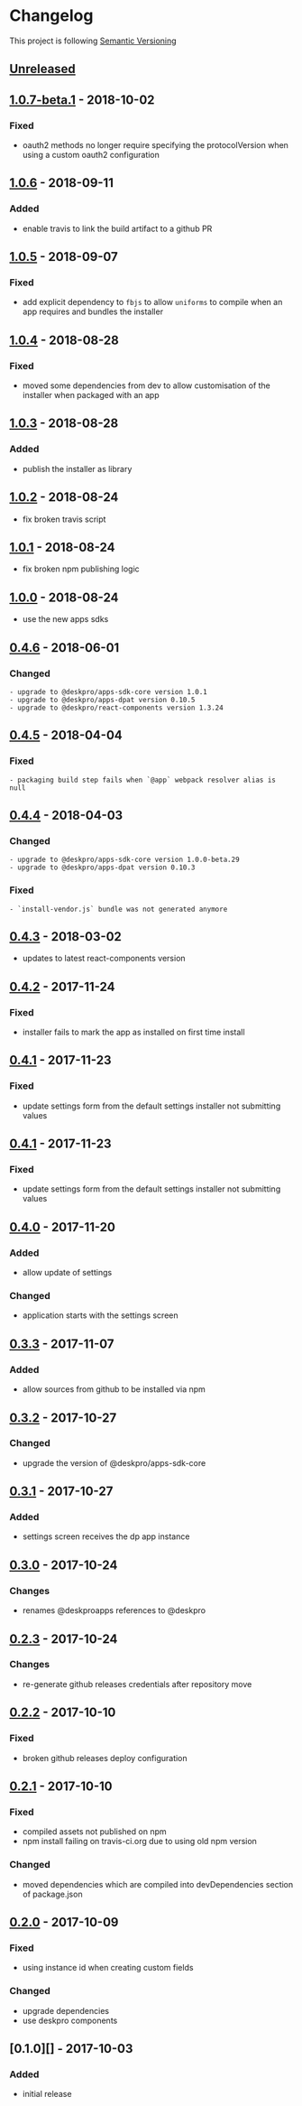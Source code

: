 # Changelog

This project is following [Semantic Versioning](http://semver.org)

## [Unreleased][]

## [1.0.7-beta.1][] - 2018-10-02

### Fixed

 - oauth2 methods no longer require specifying the protocolVersion when using a custom oauth2 configuration

## [1.0.6][] - 2018-09-11

### Added

  - enable travis to link the build artifact to a github PR

## [1.0.5][] - 2018-09-07

### Fixed

 - add explicit dependency to `fbjs` to allow `uniforms` to compile when an app requires and bundles the installer  

## [1.0.4][] - 2018-08-28

### Fixed

 - moved some dependencies from dev to allow customisation of the installer when packaged with an app 

## [1.0.3][] - 2018-08-28

### Added

 - publish the installer as library 

## [1.0.2][] - 2018-08-24

 - fix broken travis script

## [1.0.1][] - 2018-08-24

 - fix broken npm publishing logic

## [1.0.0][] - 2018-08-24

 - use the new apps sdks

## [0.4.6][] - 2018-06-01

### Changed

    - upgrade to @deskpro/apps-sdk-core version 1.0.1
    - upgrade to @deskpro/apps-dpat version 0.10.5
    - upgrade to @deskpro/react-components version 1.3.24

## [0.4.5][] - 2018-04-04

### Fixed

    - packaging build step fails when `@app` webpack resolver alias is null

## [0.4.4][] - 2018-04-03

### Changed

    - upgrade to @deskpro/apps-sdk-core version 1.0.0-beta.29
    - upgrade to @deskpro/apps-dpat version 0.10.3

### Fixed

    - `install-vendor.js` bundle was not generated anymore

## [0.4.3][] - 2018-03-02

 - updates to latest react-components version

## [0.4.2][] - 2017-11-24

### Fixed

 - installer fails to mark the app as installed on first time install

## [0.4.1][] - 2017-11-23

### Fixed

 - update settings form from the default settings installer not submitting values 

## [0.4.1][] - 2017-11-23

### Fixed

 - update settings form from the default settings installer not submitting values 

## [0.4.0][] - 2017-11-20

### Added

 - allow update of settings

### Changed

 - application starts with the settings screen

## [0.3.3][] - 2017-11-07

### Added

 - allow sources from github to be installed via npm 

## [0.3.2][] - 2017-10-27

### Changed

 - upgrade the version of @deskpro/apps-sdk-core

## [0.3.1][] - 2017-10-27

### Added

 - settings screen receives the dp app instance

## [0.3.0][] - 2017-10-24

### Changes

 - renames @deskproapps references to @deskpro

## [0.2.3][] - 2017-10-24

### Changes

 - re-generate github releases credentials after repository move 

## [0.2.2][] - 2017-10-10

### Fixed

 - broken github releases deploy configuration

## [0.2.1][] - 2017-10-10

### Fixed

 - compiled assets not published on npm
 - npm install failing on travis-ci.org due to using old npm version
 
### Changed

 - moved dependencies which are compiled into devDependencies section of package.json

## [0.2.0][] - 2017-10-09

### Fixed

 - using instance id when creating custom fields

### Changed

 - upgrade dependencies
 - use deskpro components 

## [0.1.0][] - 2017-10-03

### Added

 - initial release



[Unreleased]: https://github.com/DeskproApps/app-installer/compare/v1.0.7-beta.1...HEAD
[1.0.7-beta.1]: https://github.com/DeskproApps/app-installer/compare/v1.0.6...v1.0.7-beta.1
[1.0.6]: https://github.com/DeskproApps/app-installer/compare/v1.0.5...v1.0.6
[1.0.5]: https://github.com/DeskproApps/app-installer/compare/v1.0.4...v1.0.5
[1.0.4]: https://github.com/DeskproApps/app-installer/compare/v1.0.3...v1.0.4
[1.0.3]: https://github.com/DeskproApps/app-installer/compare/v1.0.2...v1.0.3
[1.0.2]: https://github.com/DeskproApps/app-installer/compare/v1.0.1...v1.0.2
[1.0.1]: https://github.com/DeskproApps/app-installer/compare/v1.0.0...v1.0.1
[1.0.0]: https://github.com/DeskproApps/app-installer/compare/v0.4.6...v1.0.0
[0.4.6]: https://github.com/DeskproApps/app-installer/compare/v0.4.5...v0.4.6
[0.4.5]: https://github.com/DeskproApps/app-installer/compare/v0.4.4...v0.4.5
[0.4.4]: https://github.com/DeskproApps/app-installer/compare/v0.4.3...v0.4.4
[0.4.3]: https://github.com/DeskproApps/app-installer/compare/v0.4.2...v0.4.3
[0.4.2]: https://github.com/DeskproApps/app-installer/compare/v0.4.1...v0.4.2
[0.4.1]: https://github.com/DeskproApps/app-installer/compare/v0.4.0...v0.4.1
[0.4.0]: https://github.com/DeskproApps/app-installer/compare/v0.3.3...v0.4.0
[0.3.3]: https://github.com/DeskproApps/app-installer/compare/v0.3.2...v0.3.3
[0.3.2]: https://github.com/DeskproApps/app-installer/compare/v0.3.1...v0.3.2
[0.3.1]: https://github.com/DeskproApps/app-installer/compare/v0.3.0...v0.3.1
[0.3.0]: https://github.com/DeskproApps/app-installer/compare/v0.2.3...v0.3.0
[0.2.3]: https://github.com/DeskproApps/app-installer/compare/v0.2.2...v0.2.3
[0.2.2]: https://github.com/DeskproApps/app-installer/compare/v0.2.1...v0.2.2
[0.2.1]: https://github.com/DeskproApps/app-installer/compare/v0.2.0...v0.2.1
[0.2.0]: https://github.com/DeskproApps/app-installer/compare/v0.1.0...v0.2.0
